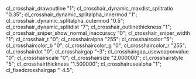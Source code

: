 cl_crosshair_drawoutline "1";
cl_crosshair_dynamic_maxdist_splitratio "0.35";
cl_crosshair_dynamic_splitalpha_innermod "1";
cl_crosshair_dynamic_splitalpha_outermod "0.5";
cl_crosshair_dynamic_splitdist "7";
cl_crosshair_outlinethickness "1";
cl_crosshair_sniper_show_normal_inaccuracy "0";
cl_crosshair_sniper_width "1";
cl_crosshair_t "0";
cl_crosshairalpha "255";
cl_crosshaircolor "5";
cl_crosshaircolor_b "0";
cl_crosshaircolor_g "0";
cl_crosshaircolor_r "255";
cl_crosshairdot "0";
cl_crosshairgap "-3";
cl_crosshairgap_useweaponvalue "0";
cl_crosshairscale "0";
cl_crosshairsize "2.000000";
cl_crosshairstyle "5";
cl_crosshairthickness "1.500000";
cl_crosshairusealpha "1";
cl_fixedcrosshairgap "-4.5";
